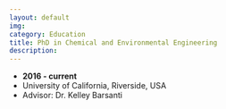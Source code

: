 ```yaml
---
layout: default
img: 
category: Education
title: PhD in Chemical and Environmental Engineering
description: 
---
```


* __2016 - current__
* University of California, Riverside, USA
* Advisor: Dr. Kelley Barsanti

 
